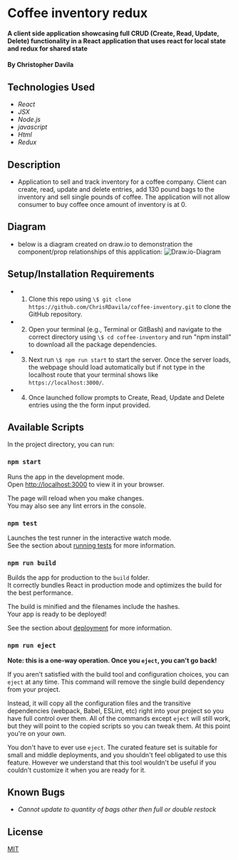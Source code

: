 # Coffee inventory redux

#### A client side application showcasing full CRUD (Create, Read, Update, Delete) functionality in a React application that uses react for local state and redux for shared state

#### By Christopher Davila

## Technologies Used

* _React_
* _JSX_
* _Node.js_
* _javascript_
* _Html_
* _Redux_

## Description
* Application to sell and track inventory for a coffee company.  Client can create, read, update and delete entries, add 130 pound bags to the inventory and sell single pounds of coffee. The application will not allow consumer to buy coffee once amount of inventory is at 0.

## Diagram
* below is a diagram created on draw.io to demonstration the component/prop relationships of this application:
![Draw.io-Diagram](https://drive.google.com/file/d/1VQspRKNKhCHHAVxN4eE8IzMUQApkQgxR/view?usp=sharing)

## Setup/Installation Requirements

* 1. Clone this repo using `\$ git clone https://github.com/ChrisRDavila/coffee-inventory.git`
to clone the GitHub repository.
* 2. Open your terminal (e.g., Terminal or GitBash) and navigate to the correct directory using `\$ cd coffee-inventory` and run "npm install" to download all the package dependencies.
* 3. Next run `\$ npm run start` to start the server. Once the server loads, the webpage should load automatically but if not type in the localhost route that your terminal shows like `https://localhost:3000/`.
* 4. Once launched follow prompts to Create, Read, Update and Delete entries using the the form input provided.

## Available Scripts

In the project directory, you can run:

### `npm start`

Runs the app in the development mode.\
Open [http://localhost:3000](http://localhost:3000) to view it in your browser.

The page will reload when you make changes.\
You may also see any lint errors in the console.

### `npm test`

Launches the test runner in the interactive watch mode.\
See the section about [running tests](https://facebook.github.io/create-react-app/docs/running-tests) for more information.

### `npm run build`

Builds the app for production to the `build` folder.\
It correctly bundles React in production mode and optimizes the build for the best performance.

The build is minified and the filenames include the hashes.\
Your app is ready to be deployed!

See the section about [deployment](https://facebook.github.io/create-react-app/docs/deployment) for more information.

### `npm run eject`

**Note: this is a one-way operation. Once you `eject`, you can't go back!**

If you aren't satisfied with the build tool and configuration choices, you can `eject` at any time. This command will remove the single build dependency from your project.

Instead, it will copy all the configuration files and the transitive dependencies (webpack, Babel, ESLint, etc) right into your project so you have full control over them. All of the commands except `eject` will still work, but they will point to the copied scripts so you can tweak them. At this point you're on your own.

You don't have to ever use `eject`. The curated feature set is suitable for small and middle deployments, and you shouldn't feel obligated to use this feature. However we understand that this tool wouldn't be useful if you couldn't customize it when you are ready for it.

## Known Bugs

* _Cannot update to quantity of bags other then full or double restock_

## License
[MIT](https://github.com/ChrisRDavila/coffee-inventory/blob/main/License.txt)

